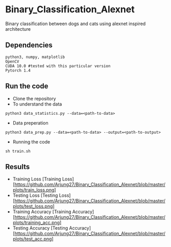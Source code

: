 # Binary_Classification_Alexnet
Binary classification between dogs and cats using alexnet inspired architecture

## Dependencies
```
python3, numpy, matplotlib
OpenCV
CUDA 10.0 #tested with this particular version
Pytorch 1.4 
```
## Run the code
* Clone the repository
* To understand the data
```
python3 data_statistics.py --data=<path-to-data>
```
* Data preperation
```
python3 data_prep.py --data=<path-to-data> --output=<path-to-output>
```
* Running the code
```
sh train.sh
```

## Results
* Training Loss
[Training Loss][https://github.com/Arjung27/Binary_Classification_Alexnet/blob/master/plots/train_loss.png]
* Testing Loss
[Testing Loss][https://github.com/Arjung27/Binary_Classification_Alexnet/blob/master/plots/test_loss.png]
* Training Accuracy
[Training Accuracy][https://github.com/Arjung27/Binary_Classification_Alexnet/blob/master/plots/training_acc.png]
* Testing Accuracy
[Testing Accuracy][https://github.com/Arjung27/Binary_Classification_Alexnet/blob/master/plots/test_acc.png]
